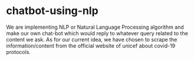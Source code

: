 # chatbot-using-nlp

We are implementing NLP or Natural Language Processing algorithm and make our own chat-bot which would reply to whatever query related to the content we ask.
As for our current idea, we have chosen to scrape the information/content from the official website of unicef about covid-19 protocols.
